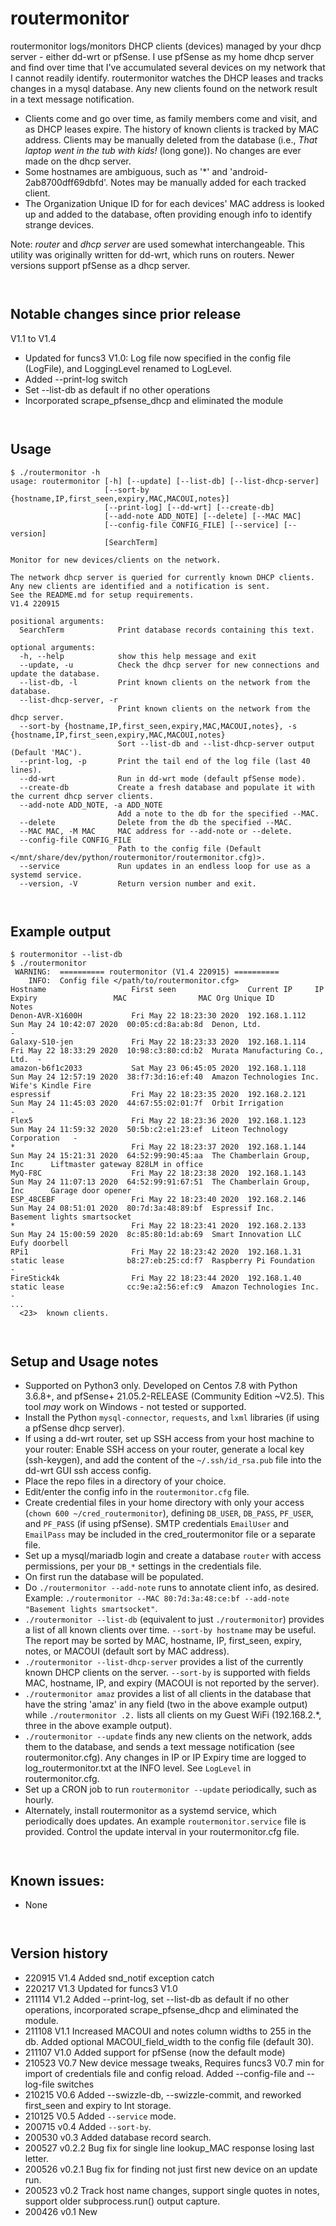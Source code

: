 # routermonitor

routermonitor logs/monitors DHCP clients (devices) managed by your dhcp server - either dd-wrt or pfSense.
I use pfSense as my home dhcp server and 
find over time that I've accumulated several devices on my network that I cannot readily identify. routermonitor
watches the DHCP leases and tracks changes in a mysql
database.  Any new clients found on the network result in a text message notification.  

- Clients come and go over time, as family members come and visit, and as DHCP leases expire.  The history of 
known clients is tracked by MAC address.  Clients may be manually deleted from the database (i.e., *That laptop went in the tub with kids!* (long gone)).  No changes are ever made on the dhcp server.
- Some hostnames are ambiguous, such as '*' and 'android-2ab8700dff69dbfd'.  Notes may be manually added 
for each tracked client. 
- The Organization Unique ID for for each devices' MAC address is looked up and added to the database, often providing enough info to identify strange devices.

Note:  _router_ and _dhcp server_ are used somewhat interchangeable.  This utility was originally written for dd-wrt, which runs on routers.  Newer versions support pfSense as a dhcp server.  

` `
## Notable changes since prior release
V1.1 to V1.4
- Updated for funcs3 V1.0:  Log file now specified in the config file (LogFile), and LoggingLevel renamed to LogLevel.
- Added --print-log switch
- Set --list-db as default if no other operations
- Incorporated scrape_pfsense_dhcp and eliminated the module


` `
## Usage
```
$ ./routermonitor -h
usage: routermonitor [-h] [--update] [--list-db] [--list-dhcp-server]
                     [--sort-by {hostname,IP,first_seen,expiry,MAC,MACOUI,notes}]
                     [--print-log] [--dd-wrt] [--create-db]
                     [--add-note ADD_NOTE] [--delete] [--MAC MAC]
                     [--config-file CONFIG_FILE] [--service] [--version]
                     [SearchTerm]

Monitor for new devices/clients on the network.

The network dhcp server is queried for currently known DHCP clients.
Any new clients are identified and a notification is sent.  
See the README.md for setup requirements.
V1.4 220915

positional arguments:
  SearchTerm            Print database records containing this text.

optional arguments:
  -h, --help            show this help message and exit
  --update, -u          Check the dhcp server for new connections and update the database.
  --list-db, -l         Print known clients on the network from the database.
  --list-dhcp-server, -r
                        Print known clients on the network from the dhcp server.
  --sort-by {hostname,IP,first_seen,expiry,MAC,MACOUI,notes}, -s {hostname,IP,first_seen,expiry,MAC,MACOUI,notes}
                        Sort --list-db and --list-dhcp-server output (Default 'MAC').
  --print-log, -p       Print the tail end of the log file (last 40 lines).
  --dd-wrt              Run in dd-wrt mode (default pfSense mode).
  --create-db           Create a fresh database and populate it with the current dhcp server clients.
  --add-note ADD_NOTE, -a ADD_NOTE
                        Add a note to the db for the specified --MAC.
  --delete              Delete from the db the specified --MAC.
  --MAC MAC, -M MAC     MAC address for --add-note or --delete.
  --config-file CONFIG_FILE
                        Path to the config file (Default </mnt/share/dev/python/routermonitor/routermonitor.cfg)>.
  --service             Run updates in an endless loop for use as a systemd service.
  --version, -V         Return version number and exit.

```

` `
## Example output
```
$ routermonitor --list-db
$ ./routermonitor
 WARNING:  ========== routermonitor (V1.4 220915) ==========
    INFO:  Config file </path/to/routermonitor.cfg>
Hostname                   First seen                Current IP     IP Expiry                 MAC                MAC Org Unique ID               Notes
Denon-AVR-X1600H           Fri May 22 18:23:30 2020  192.168.1.112  Sun May 24 10:42:07 2020  00:05:cd:8a:ab:8d  Denon, Ltd.                     -
Galaxy-S10-jen             Fri May 22 18:23:33 2020  192.168.1.114  Fri May 22 18:33:29 2020  10:98:c3:80:cd:b2  Murata Manufacturing Co., Ltd.  -
amazon-b6f1c2033           Sat May 23 06:45:05 2020  192.168.1.118  Sun May 24 12:57:19 2020  38:f7:3d:16:ef:40  Amazon Technologies Inc.        Wife's Kindle Fire
espressif                  Fri May 22 18:23:35 2020  192.168.2.121  Sun May 24 11:45:03 2020  44:67:55:02:01:7f  Orbit Irrigation                -
Flex5                      Fri May 22 18:23:36 2020  192.168.1.123  Sun May 24 11:59:32 2020  50:5b:c2:e1:23:ef  Liteon Technology Corporation   -
*                          Fri May 22 18:23:37 2020  192.168.1.144  Sun May 24 15:21:31 2020  64:52:99:90:45:aa  The Chamberlain Group, Inc      Liftmaster gateway 828LM in office
MyQ-F8C                    Fri May 22 18:23:38 2020  192.168.1.143  Sun May 24 11:07:13 2020  64:52:99:91:67:51  The Chamberlain Group, Inc      Garage door opener
ESP_48CEBF                 Fri May 22 18:23:40 2020  192.168.2.146  Sun May 24 08:51:01 2020  80:7d:3a:48:89:bf  Espressif Inc.                  Basement lights smartsocket
*                          Fri May 22 18:23:41 2020  192.168.2.133  Sun May 24 15:00:59 2020  8c:85:80:1d:ab:69  Smart Innovation LLC            Eufy doorbell
RPi1                       Fri May 22 18:23:42 2020  192.168.1.31   static lease              b8:27:eb:25:cd:f7  Raspberry Pi Foundation         -
FireStick4k                Fri May 22 18:23:44 2020  192.168.1.40   static lease              cc:9e:a2:56:ef:c9  Amazon Technologies Inc.        -
...
  <23>  known clients.
```

` `
## Setup and Usage notes
- Supported on Python3 only.  Developed on Centos 7.8 with Python 3.6.8+, and pfSense+ 21.05.2-RELEASE (Community Edition ~V2.5).  This tool _may_ work on Windows - not tested or supported.
- Install the Python `mysql-connector`, `requests`, and `lxml` libraries (if using a pfSense dhcp server).
- If using a dd-wrt router, set up SSH access from your host machine to your router: Enable SSH access on your router, generate a local key (ssh-keygen), and add the content of the `~/.ssh/id_rsa.pub` file into the dd-wrt GUI ssh access config.
- Place the repo files in a directory of your choice.
- Edit/enter the config info in the `routermonitor.cfg` file.
- Create credential files in your home directory with only your access (`chown 600 ~/cred_routermonitor`), defining `DB_USER`, `DB_PASS`, `PF_USER`, and `PF_PASS` (if using pfSense).  SMTP credentials `EmailUser` and `EmailPass` may be included in the cred_routermonitor file or a separate file.  
- Set up a mysql/mariadb login and create a database `router` with access permissions, per your `DB_*` settings in the credentials file.
- On first run the database will be populated.
- Do `./routermonitor --add-note` runs to annotate client info, as desired.  Example: `./routermonitor --MAC 80:7d:3a:48:ce:bf --add-note "Basement lights smartsocket"`.
- `./routermonitor --list-db` (equivalent to just `./routermonitor`) provides a list of all known clients over time.  `--sort-by hostname` may be useful.  The report may be sorted by MAC, hostname, IP, first_seen, expiry, notes, or MACOUI (default sort by MAC address).
- `./routermonitor --list-dhcp-server` provides a list of the currently known DHCP clients on the server.  `--sort-by` is supported with fields MAC, hostname, IP, and expiry (MACOUI is not reported by the server).
- `./routermonitor amaz` provides a list of all clients in the database that have the string 'amaz' in any field (two in the above example output) while `./routermonitor .2.` lists all clients on my Guest WiFi (192.168.2.*, three in the above example output).
- `./routermonitor --update` finds any new clients on the network, adds them to the database, and sends a text message notification (see routermonitor.cfg).  Any changes in IP or IP Expiry time are logged to log_routermonitor.txt at the INFO level.  See `LogLevel` in routermonitor.cfg.
- Set up a CRON job to run `routermonitor --update` periodically, such as hourly.
- Alternately, install routermonitor as a systemd service, which periodically does updates.  An example `routermonitor.service` file is provided.  Control the update interval in your routermonitor.cfg file.  

` `
## Known issues:
- None

` `
## Version history
- 220915 V1.4   Added snd_notif exception catch
- 220217 V1.3   Updated for funcs3 V1.0
- 211114 V1.2   Added --print-log, set --list-db as default if no other operations, incorporated scrape_pfsense_dhcp and eliminated the module.
- 211108 V1.1   Increased MACOUI and notes column widths to 255 in the db.  Added optional MACOUI_field_width to the config file (default 30).
- 211107 V1.0   Added support for pfSense (now the default mode)
- 210523 V0.7   New device message tweaks, Requires funcs3 V0.7 min for import of credentials file and config reload.
  Added --config-file and --log-file switches
- 210215 V0.6   Added --swizzle-db, --swizzle-commit, and reworked first_seen and expiry to Int storage.
- 210125 V0.5   Added `--service` mode.
- 200715 v0.4   Added `--sort-by`.
- 200530 v0.3   Added database record search.
- 200527 v0.2.2 Bug fix for single line lookup_MAC response losing last letter.
- 200526 v0.2.1 Bug fix for finding not just first new device on an update run.
- 200523 v0.2  Track host name changes, support single quotes in notes, support older subprocess.run() output capture.
- 200426 v0.1  New